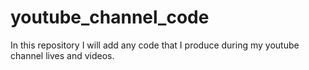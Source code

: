 # youtube_channel_code
In this repository I will add any code that I produce during my youtube channel lives and videos.
